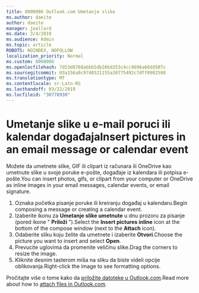 ```yaml
---
title: 8000086 Outlook.com Umetanje slike
ms.author: daeite
author: daeite
manager: joallard
ms.date: 3/4/2019
ms.audience: Admin
ms.topic: article
ROBOTS: NOINDEX, NOFOLLOW
localization_priority: Normal
ms.custom: 8000086
ms.openlocfilehash: 7d53d8768abbb5db26bd353c4cc9696a66dd507c
ms.sourcegitcommit: 03a156a9c9740521155a30775492c7dff0982588
ms.translationtype: MT
ms.contentlocale: sr-Latn-RS
ms.lasthandoff: 03/22/2019
ms.locfileid: "30778930"
---
```

# <a name="insert-pictures-in-an-email-message-or-calendar-event"></a><span data-ttu-id="5b12f-102">Umetanje slike u e-mail poruci ili kalendar događaja</span><span class="sxs-lookup"><span data-stu-id="5b12f-102">Insert pictures in an email message or calendar event</span></span>

<span data-ttu-id="5b12f-103">Možete da umetnete slike, GIF ili clipart iz računara ili OneDrive kao umetnute slike u svoje poruke e-pošte, događaje iz kalendara ili potpisa e-pošte.</span><span class="sxs-lookup"><span data-stu-id="5b12f-103">You can insert photos, gifs, or clipart from your computer or OneDrive as inline images in your email messages, calendar events, or email signature.</span></span>

1. <span data-ttu-id="5b12f-104">Oznaka početka pisanje poruke ili kreiranju događaj u kalendaru.</span><span class="sxs-lookup"><span data-stu-id="5b12f-104">Begin composing a message or creating a calendar event.</span></span>
2. <span data-ttu-id="5b12f-105">Izaberite ikonu za **Umetanje slike umetnute** u dnu prozoru za pisanje (pored ikone " **Priloži** ").</span><span class="sxs-lookup"><span data-stu-id="5b12f-105">Select the **Insert pictures inline** icon at the bottom of the compose window (next to the **Attach** icon).</span></span>
3. <span data-ttu-id="5b12f-106">Odaberite sliku koju želite da umetnete i izaberite **Otvori**.</span><span class="sxs-lookup"><span data-stu-id="5b12f-106">Choose the picture you want to insert and select **Open**.</span></span>
4. <span data-ttu-id="5b12f-107">Prevucite uglovima da promenite veličinu slike.</span><span class="sxs-lookup"><span data-stu-id="5b12f-107">Drag the corners to resize the image.</span></span>
5. <span data-ttu-id="5b12f-108">Kliknite desnim tasterom miša na sliku da biste videli opcije oblikovanja.</span><span class="sxs-lookup"><span data-stu-id="5b12f-108">Right-click the image to see formatting options.</span></span>

<span data-ttu-id="5b12f-109">Pročitajte više o tome kako da [priložite datoteke u Outlook.com](https://support.office.com/article/8d7c1ea7-4e5f-44ce-bb6e-c5fcc92ba9ab).</span><span class="sxs-lookup"><span data-stu-id="5b12f-109">Read more about how to [attach files in Outlook.com](https://support.office.com/article/8d7c1ea7-4e5f-44ce-bb6e-c5fcc92ba9ab).</span></span>